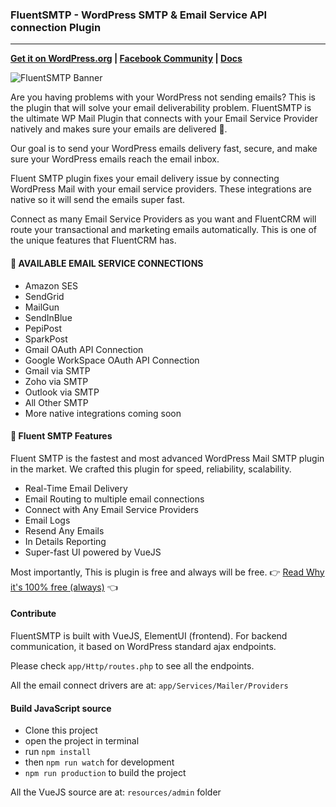### FluentSMTP - WordPress SMTP & Email Service API connection Plugin

---

**[Get it on WordPress.org](https://wordpress.org/plugins/fluent-smtp/) | [Facebook Community](https://www.facebook.com/groups/fluentcrm) | [Docs](https://fluentsmtp.com/docs)**

![FluentSMTP Banner](https://ps.w.org/fluent-smtp/assets/banner-1544x500.png)

Are you having problems with your WordPress not sending emails? This is the plugin that will solve your email deliverability problem.
FluentSMTP is the ultimate WP Mail Plugin that connects with your Email Service Provider natively and makes sure your emails are delivered 💯.

Our goal is to send your WordPress emails delivery fast, secure, and make sure your WordPress emails reach the email inbox.

Fluent SMTP plugin fixes your email delivery issue by connecting WordPress Mail with your email service providers. These integrations are native so it will send the emails super fast.

Connect as many Email Service Providers as you want and FluentCRM will route your transactional and marketing emails automatically. This is one of the unique features that FluentCRM has.

#### 🎉 AVAILABLE EMAIL SERVICE CONNECTIONS
- Amazon SES
- SendGrid
- MailGun
- SendInBlue
- PepiPost
- SparkPost
- Gmail OAuth API Connection
- Google WorkSpace OAuth API Connection
- Gmail via SMTP
- Zoho via SMTP
- Outlook via SMTP
- All Other SMTP
- More native integrations coming soon

#### 🎉 Fluent SMTP Features
Fluent SMTP is the fastest and most advanced WordPress Mail SMTP plugin in the market. We crafted this plugin for speed, reliability, scalability.

* Real-Time Email Delivery
* Email Routing to multiple email connections
* Connect with Any Email Service Providers
* Email Logs
* Resend Any Emails
* In Details Reporting
* Super-fast UI powered by VueJS

Most importantly, This is plugin is free and always will be free.
👉 <a href="https://fluentsmtp.com/why-we-build-fluentsmtp-plugin/">Read Why it's 100% free (always)</a> 👈

#### Contribute
FluentSMTP is built with VueJS, ElementUI (frontend). For backend communication, it based on WordPress standard ajax endpoints.

Please check `app/Http/routes.php` to see all the endpoints.

All the email connect drivers are at: `app/Services/Mailer/Providers`

#### Build JavaScript source

- Clone this project
- open the project in terminal
- run `npm install`
- then `npm run watch` for development
- `npm run production` to build the project

All the VueJS source are at: `resources/admin` folder

